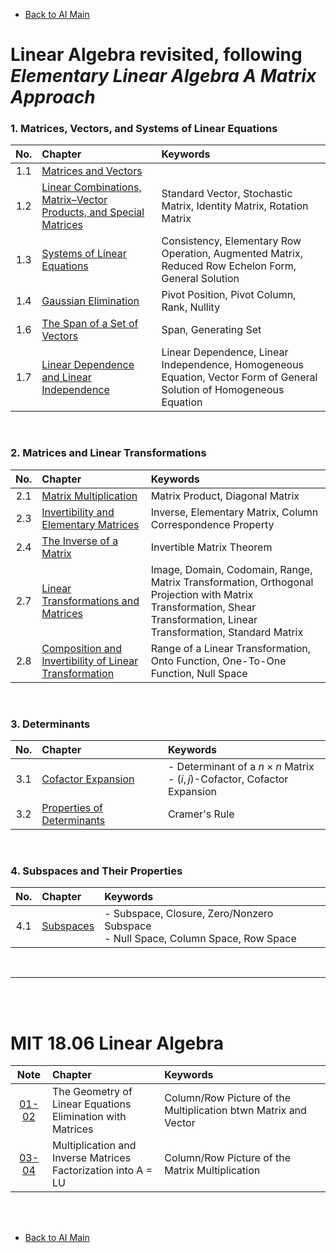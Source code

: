 * [Back to AI Main](../../README.md)

# Linear Algebra revisited, following *Elementary Linear Algebra A Matrix Approach*

### 1. Matrices, Vectors, and Systems of Linear Equations   
|No.|Chapter|Keywords|
|:-:|:------|:-------|
|1.1|[Matrices and Vectors](./elementary_lin_alg/ch01/01/note.md)||
|1.2|[Linear Combinations, Matrix–Vector Products, and Special Matrices](./elementary_lin_alg/ch01/02/note.md)|Standard Vector, Stochastic Matrix, Identity Matrix, Rotation Matrix|
|1.3|[Systems of Linear Equations](./elementary_lin_alg/ch01/03/note.md)|Consistency, Elementary Row Operation, Augmented Matrix, Reduced Row Echelon Form, General Solution|
|1.4|[Gaussian Elimination](./elementary_lin_alg/ch01/04/note.md)|Pivot Position, Pivot Column, Rank, Nullity|
|1.6|[The Span of a Set of Vectors](./elementary_lin_alg/ch01/06/note.md)|Span, Generating Set|
|1.7|[Linear Dependence and Linear Independence](./elementary_lin_alg/ch01/07/note.md)|Linear Dependence, Linear Independence, Homogeneous Equation, Vector Form of General Solution of Homogeneous Equation|

<br>

### 2. Matrices and Linear Transformations
|No.|Chapter|Keywords|
|:-:|:------|:-------|
|2.1|[Matrix Multiplication](./elementary_lin_alg/ch02/01/note.md)|Matrix Product, Diagonal Matrix|
|2.3|[Invertibility and Elementary Matrices](./elementary_lin_alg/ch02/03/note.md)|Inverse, Elementary Matrix, Column Correspondence Property|
|2.4|[The Inverse of a Matrix](./elementary_lin_alg/ch02/04/note.md)|Invertible Matrix Theorem|
|2.7|[Linear Transformations and Matrices](./elementary_lin_alg/ch02/07/note.md)|Image, Domain, Codomain, Range, Matrix Transformation, Orthogonal Projection with Matrix Transformation, Shear Transformation, Linear Transformation, Standard Matrix|
|2.8|[Composition and Invertibility of Linear Transformation](./elementary_lin_alg/ch02/08/note.md)|Range of a Linear Transformation, Onto Function, One-To-One Function, Null Space|

<br>

### 3. Determinants
|No.|Chapter|Keywords|
|:-:|:------|:-------|
|3.1|[Cofactor Expansion](./elementary_lin_alg/ch03/01/note.md)|- Determinant of a $n \times n$ Matrix <br> - $(i,j)$-Cofactor, Cofactor Expansion|
|3.2|[Properties of Determinants](./elementary_lin_alg/ch03/02/note.md)|Cramer's Rule|

<br>

### 4. Subspaces and Their Properties
|No.|Chapter|Keywords|
|:-:|:------|:-------|
|4.1|[Subspaces](./elementary_lin_alg/ch04/01/note.md)|- Subspace, Closure, Zero/Nonzero Subspace <br> - Null Space, Column Space, Row Space|

<br>

---

<br><br>

# MIT 18.06 Linear Algebra
|Note|Chapter|Keywords|
|:-:|:------|:-------|
|[01-02](./mit1806/notes/0102.md)|The Geometry of Linear Equations<br>Elimination with Matrices|Column/Row Picture of the Multiplication btwn Matrix and Vector |
|[03-04](./mit1806/notes/0304.md)|Multiplication and Inverse Matrices<br>Factorization into A = LU|Column/Row Picture of the Matrix Multiplication|



<br><br>

* [Back to AI Main](../../README.md)